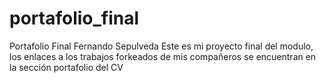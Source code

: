 # portafolio_final
Portafolio Final Fernando Sepulveda
Este es mi proyecto final del modulo, los enlaces a los trabajos forkeados de mis compañeros se encuentran en la sección portafolio del CV
